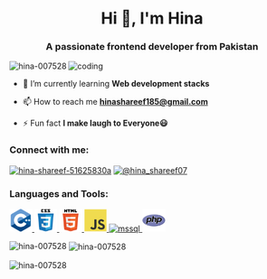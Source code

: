 <h1 align="center">Hi 👋, I'm Hina</h1>
<h3 align="center">A passionate frontend developer from Pakistan</h3>
<img align="right" alt="coding" width="400" src=" https://user-images.githubusercontent...">
<p align="left"> <img src="https://komarev.com/ghpvc/?username=hina-007528&label=Profile%20views&color=0e75b6&style=flat" alt="hina-007528" /> </p>

- 🌱 I’m currently learning **Web development stacks**

- 📫 How to reach me **hinashareef185@gmail.com**

- ⚡ Fun fact **I make laugh to Everyone😃**

<h3 align="left">Connect with me:</h3>
<p align="left">
<a href="https://linkedin.com/in/hina-shareef-51625830a" target="blank"><img align="center" src="https://raw.githubusercontent.com/rahuldkjain/github-profile-readme-generator/master/src/images/icons/Social/linked-in-alt.svg" alt="hina-shareef-51625830a" height="30" width="40" /></a>
<a href="https://instagram.com/@hina_shareef07" target="blank"><img align="center" src="https://raw.githubusercontent.com/rahuldkjain/github-profile-readme-generator/master/src/images/icons/Social/instagram.svg" alt="@hina_shareef07" height="30" width="40" /></a>
</p>

<h3 align="left">Languages and Tools:</h3>
<p align="left"> <a href="https://www.w3schools.com/cpp/" target="_blank" rel="noreferrer"> <img src="https://raw.githubusercontent.com/devicons/devicon/master/icons/cplusplus/cplusplus-original.svg" alt="cplusplus" width="40" height="40"/> </a> <a href="https://www.w3schools.com/css/" target="_blank" rel="noreferrer"> <img src="https://raw.githubusercontent.com/devicons/devicon/master/icons/css3/css3-original-wordmark.svg" alt="css3" width="40" height="40"/> </a> <a href="https://www.w3.org/html/" target="_blank" rel="noreferrer"> <img src="https://raw.githubusercontent.com/devicons/devicon/master/icons/html5/html5-original-wordmark.svg" alt="html5" width="40" height="40"/> </a> <a href="https://developer.mozilla.org/en-US/docs/Web/JavaScript" target="_blank" rel="noreferrer"> <img src="https://raw.githubusercontent.com/devicons/devicon/master/icons/javascript/javascript-original.svg" alt="javascript" width="40" height="40"/> </a> <a href="https://www.microsoft.com/en-us/sql-server" target="_blank" rel="noreferrer"> <img src="https://www.svgrepo.com/show/303229/microsoft-sql-server-logo.svg" alt="mssql" width="40" height="40"/> </a> <a href="https://www.php.net" target="_blank" rel="noreferrer"> <img src="https://raw.githubusercontent.com/devicons/devicon/master/icons/php/php-original.svg" alt="php" width="40" height="40"/> </a> </p>

<p><img align="left" src="https://github-readme-stats.vercel.app/api/top-langs?username=hina-007528&show_icons=true&locale=en&layout=compact" alt="hina-007528" /></p>

<p>&nbsp;<img align="center" src="https://github-readme-stats.vercel.app/api?username=hina-007528&show_icons=true&locale=en" alt="hina-007528" /></p>

<p><img align="center" src="https://github-readme-streak-stats.herokuapp.com/?user=hina-007528&" alt="hina-007528" /></p>

